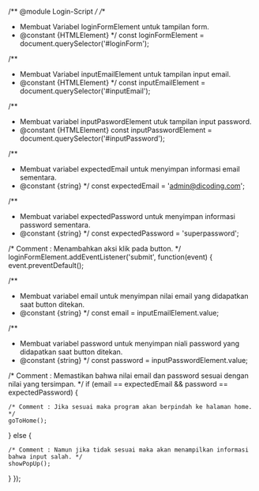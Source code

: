 /** @module Login-Script */
/** 
* Membuat Variabel loginFormElement untuk tampilan form.
* @constant {HTMLElement}
*/
const loginFormElement = document.querySelector('#loginForm');

/** 
* Membuat Variabel inputEmailElement untuk tampilan input email.
* @constant {HTMLElement}
*/
const inputEmailElement = document.querySelector('#inputEmail');

/** 
* Membuat variabel inputPaswordElement utuk tampilan input password.
* @constant {HTMLElement}
const inputPasswordElement = document.querySelector('#inputPassword');
 
/** 
 * Membuat variabel expectedEmail untuk menyimpan informasi email sementara.
 * @constant {string}
 */
const expectedEmail = 'admin@dicoding.com';

/** 
 * Membuat variabel expectedPassword untuk menyimpan informasi password sementara.
 * @constant {string}
 */
const expectedPassword = 'superpassword';
 
/* Comment :  Menambahkan aksi klik pada button. */
loginFormElement.addEventListener('submit', function(event) {
  event.preventDefault();
  
  /** 
   * Membuat variabel email untuk menyimpan nilai email yang didapatkan saat button ditekan.
   * @constant {string}
   */
  const email = inputEmailElement.value;

/** 
   * Membuat variabel password untuk menyimpan niali password yang didapatkan saat button ditekan.
   * @constant {string}
   */
  const password = inputPasswordElement.value;
 
  /* Comment : Memastikan bahwa nilai email dan password sesuai dengan nilai yang tersimpan. */
  if (email == expectedEmail && password == expectedPassword) {
 
    /* Comment : Jika sesuai maka program akan berpindah ke halaman home. */
    goToHome();
 
  } else {
 
    /* Comment : Namun jika tidak sesuai maka akan menampilkan informasi bahwa input salah. */
    showPopUp();
 
  }
});
